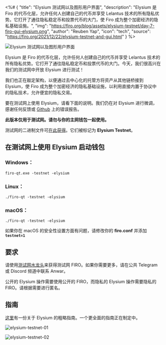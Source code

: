 <%# {
  "title": "Elysium 测试网以及图形用户界面",
  "description": "Elysium 是 Firo 的代币化层，允许任何人创建自己的代币并享受 Lelantus 技术的所有隐私优势。它打开了通往隐私稳定币和投票代币的大门，使 Firo 成为整个加密经济的隐私基础设施。",
  "img": "https://firo.org/blog/assets/elysium-testnet/day-7-firo-gui-elysium.png",
  "author": "Reuben Yap",
  "icon": "tech",
  "source": "https://firo.org/2021/12/22/elysium-testnet-and-gui.html"
} %>

![Elysium 测试网以及图形用户界面](https://firo.org/blog/assets/elysium-testnet/day-7-firo-gui-elysium.png#size=8000x4000)

Elysium 是 Firo 的代币化层，允许任何人创建自己的代币并享受 Lelantus 技术的所有隐私优势。它打开了通往隐私稳定币和投票代币的大门。今天，我们很高兴在我们的测试网中开放 Elysium 进行测试！

我们也正在敲定架构，以便通过去中心化的托管方将资产从其他链桥接到 Elysium，使 Firo 成为整个加密经济的隐私基础设施，以利用直接内置于协议中的隐私技术，允许便宜的隐私交易。

要在测试网上使用 Elysium，请看下面的说明。我们仍在对 Elysium 进行微调，感谢任何反馈或 [Github](https://github.com/firoorg/firo/issues) 上的错误报告。

**此版本仅用于测试网。请勿与你的主网钱包一起使用。**

测试网的二进制文件可[在此获得](https://github.com/firoorg/firo/releases)。它们被标记为 **Elysium Testnet**。

## 在测试网上使用 Elysium 启动钱包

### Windows：

```
firo-qt.exe -testnet -elysium
```

### Linux：

```
./firo-qt -testnet -elysium
```

### macOS：

```
./firo-qt -testnet -elysium
```

如果你在 macOS 的安全性设置方面有问题，请修改你的 **firo.conf** 并添加 **`testnet=1`**

## 要求

请使用[测试网水龙头](https://testexplorer.firo.org/faucet)来获得测试网 FIRO。如果你需要更多，请在公共 Telegram 或 Discord 频道中联系 Anwar。

公开的 Elysium 操作需要使用公开的 FIRO，而隐私的 Elysium 操作需要隐私的 FIRO。请根据需要进行匿名。

## 指南

[这里](https://gist.github.com/sproxet/a39e152fdbc4e7d552d09bdbba881ad5)有一份关于 Elysium 的粗略指南。一个更全面的指南正在制定中。

![elysium-testnet-01](https://firo.org/blog/assets/elysium-testnet/elysium-testnet-01.png)

![elysium-testnet-02](https://firo.org/blog/assets/elysium-testnet/elysium-testnet-02.png)
